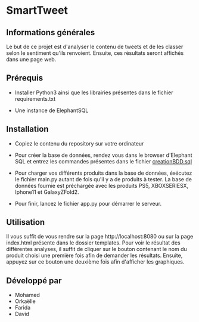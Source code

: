 # SmartTweet

## Informations générales 
Le but de ce projet est d'analyser le contenu de tweets et de les classer selon le sentiment qu'ils renvoient. Ensuite, ces résultats seront affichés dans une page web.

## Prérequis
- Installer Python3 ainsi que les librairies présentes dans le fichier requirements.txt

- Une instance de ElephantSQL

## Installation
- Copiez le contenu du repository sur votre ordinateur

- Pour créer la base de données, rendez vous dans le browser d'Elephant SQL et entrez les commandes présentes  dans le fichier [creationBDD.sql](https://github.com/Groupe01/SmartTweet/blob/master/database_install/creationBDD.sql)

- Pour charger vos différents produits dans la base de données, éxécutez le fichier main.py autant de fois qu'il y a de produits à tester. La base de données fournie est préchargée avec les produits PS5, XBOXSERIESX, Iphone11 et GalaxyZFold2.

- Pour finir, lancez le fichier app.py pour démarrer le serveur.

## Utilisation
Il vous suffit de vous rendre sur la page http://localhost:8080 ou sur la page index.html présente dans le dossier templates.
Pour voir le résultat des différentes analyses, il suffit de cliquer sur le bouton contenant le nom du produit choisi une première fois afin de demander les résultats. Ensuite, appuyez sur ce bouton une deuxième fois afin d'afficher les graphiques.

## Développé par
- Mohamed
- Orkaëlle 
- Farida
- David
